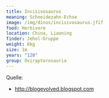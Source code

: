 ```yaml
---
title: Incisivosaurus
meaning: Schneidezahn-Echse
image: /img/dinos/incisivosaurus.jfif
food: Herbivore
location: China, Liaoning
finder: Jehol-Gruppe
weight: 6kg
size: 1m
years: "128"
group: Oviraptorosauria
---
```

Quelle:

* <http://blogevolved.blogspot.com>